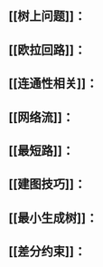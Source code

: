 
## [[树上问题]]：

## [[欧拉回路]]：
## [[连通性相关]]：
## [[网络流]]：

## [[最短路]]：

## [[建图技巧]]：

## [[最小生成树]]：
## [[差分约束]]：


